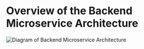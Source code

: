 # Overview of the Backend Microservice Architecture

![Diagram of Backend Microservice Architecture](https://github.com/user-attachments/assets/3273d0e1-207d-4163-a652-2c535dcbda5a)

